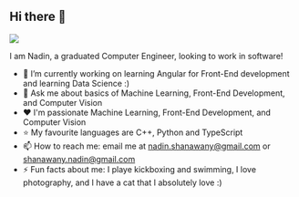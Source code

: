 ## Hi there 👋

![](https://komarev.com/ghpvc/?username=nadinfromc137&color=AB46D2)

I am Nadin, a graduated Computer Engineer, looking to work in software!

- 🔭 I’m currently working on learning Angular for Front-End development and learning Data Science :)
- 💬 Ask me about basics of Machine Learning, Front-End Development, and Computer Vision
- ❤ I'm passionate Machine Learning, Front-End Development, and Computer Vision
- ⭐ My favourite languages are C++, Python and TypeScript
- 📫 How to reach me: email me at nadin.shanawany@gmail.com or shanawany.nadin@gmail.com
- ⚡ Fun facts about me: I playe kickboxing and swimming, I love photography, and I have a cat that I absolutely love :)

<!--
**nadinfromc137/nadinfromc137** is a ✨ _special_ ✨ repository because its `README.md` (this file) appears on your GitHub profile.

Here are some ideas to get you started:

- 🔭 I’m currently working on ...
- 🌱 I’m currently learning ...
- 👯 I’m looking to collaborate on ...
- 🤔 I’m looking for help with ...
- 💬 Ask me about ...
- 📫 How to reach me: ...
- 😄 Pronouns: ...
- ⚡ Fun fact: ...
-->
